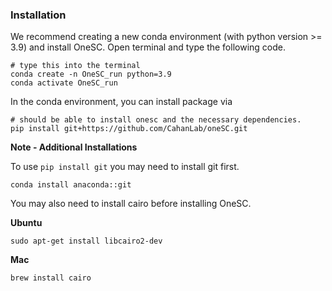 ### Installation
We recommend creating a new conda environment (with python version >= 3.9) and install OneSC. Open terminal and type the following code. 
```
# type this into the terminal 
conda create -n OneSC_run python=3.9
conda activate OneSC_run 
```
In the conda environment, you can install package via
```
# should be able to install onesc and the necessary dependencies. 
pip install git+https://github.com/CahanLab/oneSC.git
```

**Note - Additional Installations**

To use `pip install git` you may need to install git first.
```
conda install anaconda::git
```
You may also need to install cairo before installing OneSC. 

**Ubuntu**
```
sudo apt-get install libcairo2-dev
```
**Mac**
```
brew install cairo
```